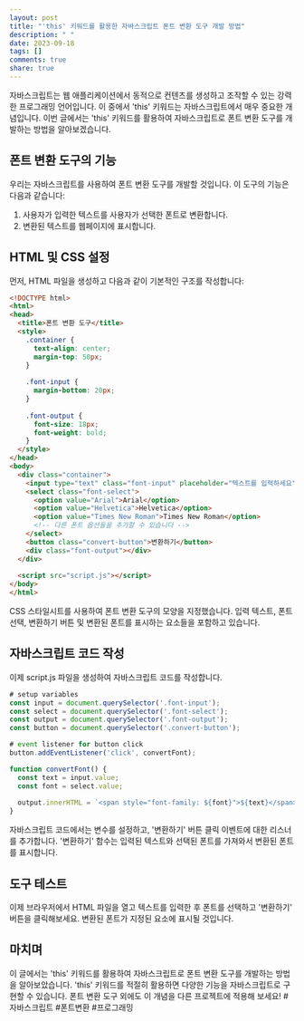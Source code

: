 ```yaml
---
layout: post
title: "'this' 키워드를 활용한 자바스크립트 폰트 변환 도구 개발 방법"
description: " "
date: 2023-09-18
tags: []
comments: true
share: true
---
```


자바스크립트는 웹 애플리케이션에서 동적으로 컨텐츠를 생성하고 조작할 수 있는 강력한 프로그래밍 언어입니다. 이 중에서 'this' 키워드는 자바스크립트에서 매우 중요한 개념입니다. 이번 글에서는 'this' 키워드를 활용하여 자바스크립트로 폰트 변환 도구를 개발하는 방법을 알아보겠습니다.

## 폰트 변환 도구의 기능

우리는 자바스크립트를 사용하여 폰트 변환 도구를 개발할 것입니다. 이 도구의 기능은 다음과 같습니다:

1. 사용자가 입력한 텍스트를 사용자가 선택한 폰트로 변환합니다.
2. 변환된 텍스트를 웹페이지에 표시합니다.

## HTML 및 CSS 설정

먼저, HTML 파일을 생성하고 다음과 같이 기본적인 구조를 작성합니다:

```html
<!DOCTYPE html>
<html>
<head>
  <title>폰트 변환 도구</title>
  <style>
    .container {
      text-align: center;
      margin-top: 50px;
    }
    
    .font-input {
      margin-bottom: 20px;
    }
    
    .font-output {
      font-size: 18px;
      font-weight: bold;
    }
  </style>
</head>
<body>
  <div class="container">
    <input type="text" class="font-input" placeholder="텍스트를 입력하세요">
    <select class="font-select">
      <option value="Arial">Arial</option>
      <option value="Helvetica">Helvetica</option>
      <option value="Times New Roman">Times New Roman</option>
      <!-- 다른 폰트 옵션들을 추가할 수 있습니다 -->
    </select>
    <button class="convert-button">변환하기</button>
    <div class="font-output"></div>
  </div>
  
  <script src="script.js"></script>
</body>
</html>
```

CSS 스타일시트를 사용하여 폰트 변환 도구의 모양을 지정했습니다. 입력 텍스트, 폰트 선택, 변환하기 버튼 및 변환된 폰트를 표시하는 요소들을 포함하고 있습니다.

## 자바스크립트 코드 작성

이제 script.js 파일을 생성하여 자바스크립트 코드를 작성합니다.

```javascript
# setup variables
const input = document.querySelector('.font-input');
const select = document.querySelector('.font-select');
const output = document.querySelector('.font-output');
const button = document.querySelector('.convert-button');

# event listener for button click
button.addEventListener('click', convertFont);

function convertFont() {
  const text = input.value;
  const font = select.value;
  
  output.innerHTML = `<span style="font-family: ${font}">${text}</span>`;
}
```

자바스크립트 코드에서는 변수를 설정하고, '변환하기' 버튼 클릭 이벤트에 대한 리스너를 추가합니다. '변환하기' 함수는 입력된 텍스트와 선택된 폰트를 가져와서 변환된 폰트를 표시합니다.

## 도구 테스트

이제 브라우저에서 HTML 파일을 열고 텍스트를 입력한 후 폰트를 선택하고 '변환하기' 버튼을 클릭해보세요. 변환된 폰트가 지정된 요소에 표시될 것입니다.

## 마치며

이 글에서는 'this' 키워드를 활용하여 자바스크립트로 폰트 변환 도구를 개발하는 방법을 알아보았습니다. 'this' 키워드를 적절히 활용하면 다양한 기능을 자바스크립트로 구현할 수 있습니다. 폰트 변환 도구 외에도 이 개념을 다른 프로젝트에 적용해 보세요! #자바스크립트 #폰트변환 #프로그래밍